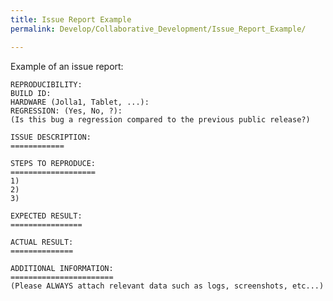```yaml
---
title: Issue Report Example
permalink: Develop/Collaborative_Development/Issue_Report_Example/

---
```


Example of an issue report:

    REPRODUCIBILITY: 
    BUILD ID: 
    HARDWARE (Jolla1, Tablet, ...): 
    REGRESSION: (Yes, No, ?): 
    (Is this bug a regression compared to the previous public release?)
    
    ISSUE DESCRIPTION:
    ============
    
    STEPS TO REPRODUCE:
    ===================
    1) 
    2) 
    3) 
    
    EXPECTED RESULT:
    ================
    
    ACTUAL RESULT:
    ==============
    
    ADDITIONAL INFORMATION:
    =======================
    (Please ALWAYS attach relevant data such as logs, screenshots, etc...)
